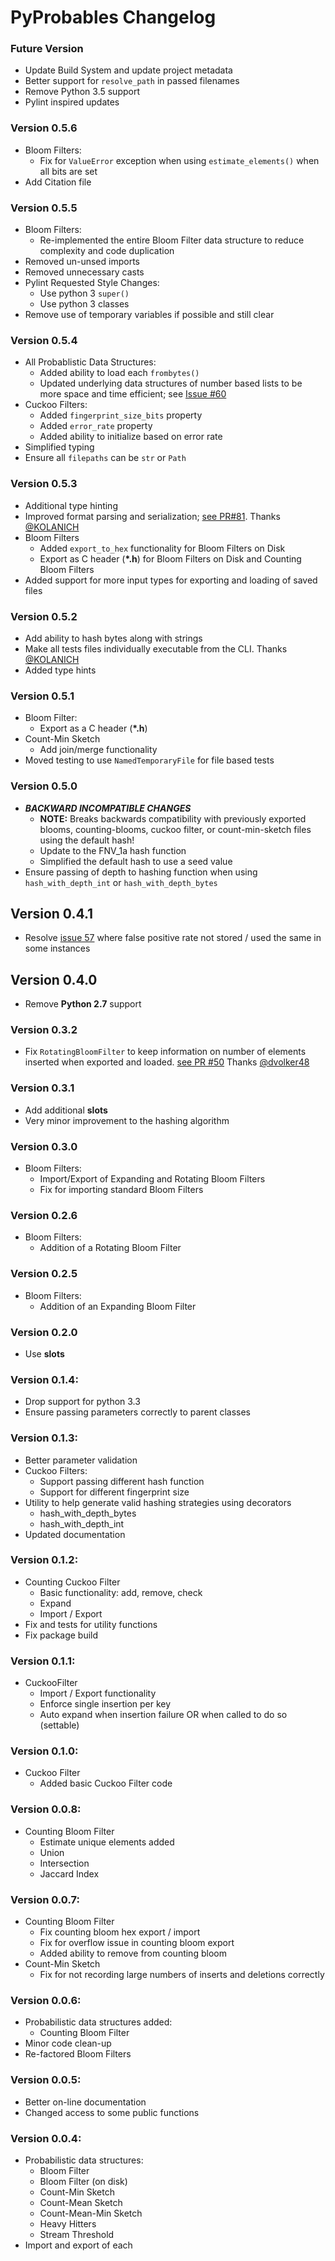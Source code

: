 # PyProbables Changelog

### Future Version
* Update Build System and update project metadata
* Better support for `resolve_path` in passed filenames
* Remove Python 3.5 support
* Pylint inspired updates

### Version 0.5.6
* Bloom Filters:
    * Fix for `ValueError` exception when using `estimate_elements()` when all bits are set
* Add Citation file

### Version 0.5.5
* Bloom Filters:
    * Re-implemented the entire Bloom Filter data structure to reduce complexity and code duplication
* Removed un-unsed imports
* Removed unnecessary casts
* Pylint Requested Style Changes:
    * Use python 3 `super()`
    * Use python 3 classes
* Remove use of temporary variables if possible and still clear

### Version 0.5.4
* All Probablistic Data Structures:
    * Added ability to load each `frombytes()`
    * Updated underlying data structures of number based lists to be more space and time efficient; see [Issue #60](https://github.com/barrust/pyprobables/issues/60)
* Cuckoo Filters:
    * Added `fingerprint_size_bits` property
    * Added `error_rate` property
    * Added ability to initialize based on error rate
* Simplified typing
* Ensure all `filepaths` can be `str` or `Path`

### Version 0.5.3
* Additional type hinting
* Improved format parsing and serialization; [see PR#81](https://github.com/barrust/pyprobables/pull/81). Thanks [@KOLANICH](https://github.com/KOLANICH)
* Bloom Filters
    * Added `export_to_hex` functionality for Bloom Filters on Disk
    * Export as C header (**\*.h**) for Bloom Filters on Disk and Counting Bloom Filters
* Added support for more input types for exporting and loading of saved files


### Version 0.5.2
* Add ability to hash bytes along with strings
* Make all tests files individually executable from the CLI. Thanks [@KOLANICH](https://github.com/KOLANICH)
* Added type hints

### Version 0.5.1
* Bloom Filter:
    * Export as a C header (**\*.h**)
* Count-Min Sketch
    * Add join/merge functionality
* Moved testing to use `NamedTemporaryFile` for file based tests

### Version 0.5.0
* ***BACKWARD INCOMPATIBLE CHANGES***
   * **NOTE:** Breaks backwards compatibility with previously exported blooms, counting-blooms, cuckoo filter, or count-min-sketch files using the default hash!
   * Update to the FNV_1a hash function
   * Simplified the default hash to use a seed value
* Ensure passing of depth to hashing function when using `hash_with_depth_int` or `hash_with_depth_bytes`

## Version 0.4.1
* Resolve [issue 57](https://github.com/barrust/pyprobables/issues/57) where false positive rate not stored / used the same in some instances

## Version 0.4.0
* Remove **Python 2.7** support

### Version 0.3.2
* Fix `RotatingBloomFilter` to keep information on number of elements inserted when exported and loaded. [see PR #50](https://github.com/barrust/pyprobables/pull/50) Thanks [@dvolker48](https://github.com/volker48)

### Version 0.3.1
* Add additional __slots__
* Very minor improvement to the hashing algorithm

### Version 0.3.0
* Bloom Filters:
    * Import/Export of Expanding and Rotating Bloom Filters
    * Fix for importing standard Bloom Filters

### Version 0.2.6
* Bloom Filters:
    * Addition of a Rotating Bloom Filter

### Version 0.2.5
* Bloom Filters:
    * Addition of an Expanding Bloom Filter

### Version 0.2.0
* Use __slots__

### Version 0.1.4:
* Drop support for python 3.3
* Ensure passing parameters correctly to parent classes

### Version 0.1.3:
* Better parameter validation
* Cuckoo Filters:
    * Support passing different hash function
    * Support for different fingerprint size
* Utility to help generate valid hashing strategies using decorators
    * hash_with_depth_bytes
    * hash_with_depth_int
* Updated documentation

### Version 0.1.2:
* Counting Cuckoo Filter
    * Basic functionality: add, remove, check
    * Expand
    * Import / Export
* Fix and tests for utility functions
* Fix package build

### Version 0.1.1:
* CuckooFilter
    * Import / Export functionality
    * Enforce single insertion per key
    * Auto expand when insertion failure OR when called to do so (settable)

### Version 0.1.0:
* Cuckoo Filter
    * Added basic Cuckoo Filter code

### Version 0.0.8:
* Counting Bloom Filter
    * Estimate unique elements added
    * Union
    * Intersection
    * Jaccard Index

### Version 0.0.7:
* Counting Bloom Filter
    * Fix counting bloom hex export / import
    * Fix for overflow issue in counting bloom export
    * Added ability to remove from counting bloom
* Count-Min Sketch
    * Fix for not recording large numbers of inserts and deletions correctly

### Version 0.0.6:
* Probabilistic data structures added:
    * Counting Bloom Filter
* Minor code clean-up
* Re-factored Bloom Filters

### Version 0.0.5:
* Better on-line documentation
* Changed access to some public functions

### Version 0.0.4:
* Probabilistic data structures:
    * Bloom Filter
    * Bloom Filter (on disk)
    * Count-Min Sketch
    * Count-Mean Sketch
    * Count-Mean-Min Sketch
    * Heavy Hitters
    * Stream Threshold
* Import and export of each
